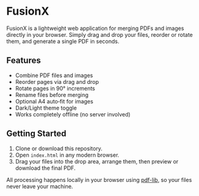# FusionX

FusionX is a lightweight web application for merging PDFs and images directly in your browser. Simply drag and drop your files, reorder or rotate them, and generate a single PDF in seconds.

## Features

- Combine PDF files and images
- Reorder pages via drag and drop
- Rotate pages in 90° increments
- Rename files before merging
- Optional A4 auto‑fit for images
- Dark/Light theme toggle
- Works completely offline (no server involved)

## Getting Started

1. Clone or download this repository.
2. Open `index.html` in any modern browser.
3. Drag your files into the drop area, arrange them, then preview or download the final PDF.

All processing happens locally in your browser using [pdf-lib](https://pdf-lib.js.org/), so your files never leave your machine.

